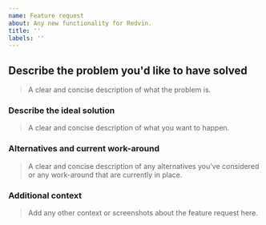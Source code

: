 ```yaml
---
name: Feature request
about: Any new functionality for Redvin.
title: ''
labels: ''
---
```


<!--
Thank you in advance for helping us to improve Redvin!

Please read through the template below and answer all relevant questions.
Your additional work here is greatly appreciated and will help us respond as quickly as possible.
-->

## Describe the problem you'd like to have solved

> A clear and concise description of what the problem is.

### Describe the ideal solution

> A clear and concise description of what you want to happen.

### Alternatives and current work-around

> A clear and concise description of any alternatives you've considered or any work-around that are currently in place.

### Additional context

> Add any other context or screenshots about the feature request here.
